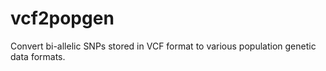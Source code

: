 # vcf2popgen
Convert bi-allelic SNPs stored in VCF format to various population genetic data formats.

